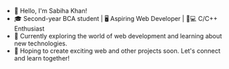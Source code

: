 - 👋 Hello, I'm Sabiha Khan!
- 🎓 Second-year BCA student | 🖥️ Aspiring Web Developer | 🧕💻 C/C++ Enthusiast
- 🌱 Currently exploring the world of web development and learning about new technologies.
- 🚀 Hoping to create exciting web and other projects soon. Let's connect and learn together!


<!---
sabihakhan19/sabihakhan19 is a ✨ special ✨ repository because its `README.md` (this file) appears on your GitHub profile.
You can click the Preview link to take a look at your changes.
--->
